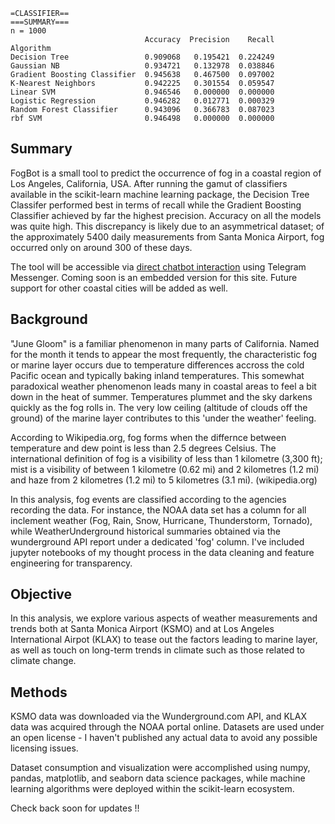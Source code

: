 ```
=CLASSIFIER==
===SUMMARY===
n = 1000
                              Accuracy  Precision    Recall
Algorithm                                                  
Decision Tree                 0.909068   0.195421  0.224249
Gaussian NB                   0.934721   0.132978  0.038846
Gradient Boosting Classifier  0.945638   0.467500  0.097002
K-Nearest Neighbors           0.942225   0.301554  0.059547
Linear SVM                    0.946546   0.000000  0.000000
Logistic Regression           0.946282   0.012771  0.000329
Random Forest Classifier      0.943096   0.366783  0.087023
rbf SVM                       0.946498   0.000000  0.000000
```

## Summary
FogBot is a small tool to predict the occurrence of fog in a coastal region of Los Angeles, California, USA. After running the gamut of classifiers available in the scikit-learn machine learning package, the Decision Tree Classifer performed best in terms of recall while the Gradient Boosting Classifier achieved by far the highest precision. Accuracy on all the models was quite high. This discrepancy is likely due to an asymmetrical dataset; of the approximately 5400 daily measurements from Santa Monica Airport, fog occurred only on around 300 of these days.

The tool will be accessible via [direct chatbot interaction](https://telegram.me/fog_check_bot) using Telegram Messenger. Coming soon is an embedded version for this site. Future support for other coastal cities will be added as well. 

## Background
"June Gloom" is a familiar phenomenon in many parts of California. Named for the month it tends to appear the most frequently, the characteristic fog or marine layer occurs due to temperature differences accross the cold Pacific ocean and typically baking inland temperatures. This somewhat paradoxical weather phenomenon leads many in coastal areas to feel a bit down in the heat of summer. Temperatures plummet and the sky darkens quickly as the fog rolls in. The very low ceiling (altitude of clouds off the ground) of the marine layer contributes to this 'under the weather' feeling.

According to Wikipedia.org, fog forms when the differnce between temperature and dew point is less than 2.5 degrees Celsius. The international definition of fog is a visibility of less than 1 kilometre (3,300 ft); mist is a visibility of between 1 kilometre (0.62 mi) and 2 kilometres (1.2 mi) and haze from 2 kilometres (1.2 mi) to 5 kilometres (3.1 mi). (wikipedia.org)

In this analysis, fog events are classified according to the agencies recording the data. For instance, the NOAA data set has a column for all inclement weather (Fog, Rain, Snow, Hurricane, Thunderstorm, Tornado), while WeatherUnderground historical summaries obtained via the wunderground API report under a dedicated 'fog' column. I've included jupyter notebooks of my thought process in the data cleaning and feature engineering for transparency.

## Objective
In this analysis, we explore various aspects of weather measurements and trends both at Santa Monica Airport (KSMO) and at Los Angeles International Airpot (KLAX) to tease out the factors leading to marine layer, as well as touch on long-term trends in climate such as those related to climate change.

## Methods
KSMO data was downloaded via the Wunderground.com API, and KLAX data was acquired through the NOAA portal online. Datasets are used under an open license - I haven't published any actual data to avoid any possible licensing issues.

Dataset consumption and visualization were accomplished using numpy, pandas, matplotlib, and seaborn data science packages, while machine learning algorithms were deployed within the scikit-learn ecosystem.

Check back soon for updates !!


